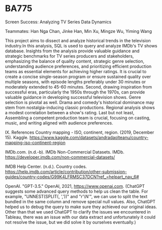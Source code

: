 # BA775

Screen Success: Analyzing TV Series Data Dynamics

Teammates: Han Nga Chan, Jinke Han, Min Xu, Mingze Wu, Yiming Wang


This project aims to dissect and analyze historical trends in the television industry.In this analysis, SQL is used to query and analyze IMDb's TV shows database. Insights from the analysis provide valuable guidance and strategic benchmarks for TV series producers and stakeholders, emphasizing the balance of quality content, strategic genre selection, understanding audience preferences, and prioritizing efficient production teams as essential elements for achieving higher ratings. It is crucial to create a concise single-season program or ensure sustained quality over multiple seasons, with episode lengths preferably under 30 minutes or moderately extended to 45-60 minutes. Second, drawing inspiration from successful eras, particularly the 1950s through the 1970s, can provide valuable guidance in developing successful television shows. Genre selection is pivotal as well. Drama and comedy's historical dominance may stem from nostalgia-inducing classic productions. Regional analysis shows a modest correlation between a show's rating. Last but not least, Assembling a competent production team is crucial, focusing on casting, music, and writing aligned with audience preferences.

IX. References
Country mapping - ISO, continent, region. (2019, December 15). Kaggle. https://www.kaggle.com/datasets/andradaolteanu/country-mapping-iso-continent-region

IMDb.com. (n.d.-b). IMDb Non-Commercial Datasets. IMDb. https://developer.imdb.com/non-commercial-datasets/

IMDB Help Center. (n.d.). Country codes. https://help.imdb.com/article/contribution/other-submission-guides/country-codes/G99K4LFRMSC37DCN?ref_=helpart_nav_6#

OpenAI. "GPT-3.5." OpenAI, 2021, https://www.openai.com. (ChatGPT suggests some advanced query methods to help us clean the table. For example, "UNNEST(SPLIT(, ','))" and "r'\N'", we can use to split the text bundled in the same column and remove special null values. Also, ChatGPT helped us to debug the query to make sure they achieved our original ideas. Other than that we used ChatGPT to clarify the issues we encountered in Tableau, there was an issue with our data extract and unfortunately it could not resolve the issue, but we did solve it by ourselves eventually.)
